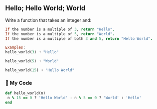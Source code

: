 ## Hello; Hello World; World

Write a function that takes an integer and:
```ruby
If the number is a multiple of 3, return "Hello".
If the number is a multiple of 5, return "World".
If the number is a multiple of both 3 and 5, return "Hello World".

Examples:
hello_world(3) ➞ "Hello"

hello_world(5) ➞ "World"

hello_world(15) ➞ "Hello World"
```
### :gem: My Code
```ruby
def hello_world(n)
 n % 15 == 0 ? 'Hello World' : n % 5 == 0 ? 'World' : 'Hello'
end
```
